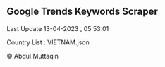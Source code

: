 

## Google Trends Keywords Scraper 
 
Last Update 13-04-2023 , 05:53:01

Country List :
VIETNAM.json



© Abdul Muttaqin 
